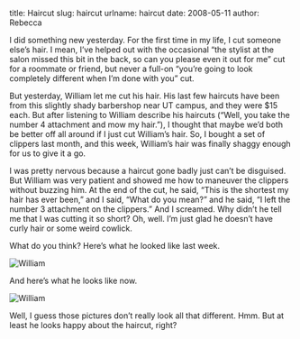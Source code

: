 title: Haircut
slug: haircut
urlname: haircut
date: 2008-05-11
author: Rebecca

I did something new yesterday. For the first time in my life, I cut someone
else&#x02bc;s hair. I mean, I&#x02bc;ve helped out with the occasional
&ldquo;the stylist at the salon missed this bit in the back, so can you please
even it out for me&rdquo; cut for a roommate or friend, but never a full-on
&ldquo;you&#x02bc;re going to look completely different when I&#x02bc;m done
with you&rdquo; cut.

But yesterday, William let me cut his hair. His last few haircuts have been from
this slightly shady barbershop near UT campus, and they were $15 each. But after
listening to William describe his haircuts (&ldquo;Well, you take the number 4
attachment and mow my hair.&rdquo;), I thought that maybe we&#x02bc;d both be
better off all around if I just cut William&#x02bc;s hair. So, I bought a set of
clippers last month, and this week, William&#x02bc;s hair was finally shaggy
enough for us to give it a go.

I was pretty nervous because a haircut gone badly just can&#x02bc;t be
disguised. But William was very patient and showed me how to maneuver the
clippers without buzzing him. At the end of the cut, he said, &ldquo;This is the
shortest my hair has ever been,&rdquo; and I said, &ldquo;What do you
mean?&rdquo; and he said, &ldquo;I left the number 3 attachment on the
clippers.&rdquo; And I screamed. Why didn&#x02bc;t he tell me that I was cutting
it so short? Oh, well. I&#x02bc;m just glad he doesn&#x02bc;t have curly hair or
some weird cowlick.

What do you think? Here&#x02bc;s what he looked like last week.

<img src="{static}/images/2008-05-04-william.jpg" alt="William" class="img-fluid">

And here&#x02bc;s what he looks like now.

<img src="{static}/images/2008-05-11-william.jpg" alt="William" class="img-fluid">

Well, I guess those pictures don&#x02bc;t really look all that different. Hmm.
But at least he looks happy about the haircut, right?
